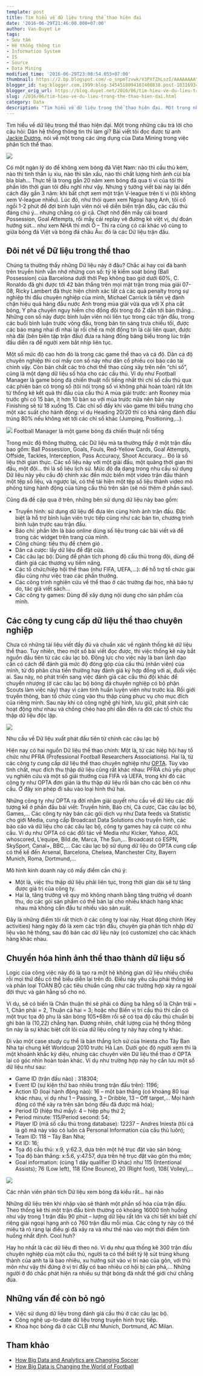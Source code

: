 ```yaml
---
template: post
title: Tìm hiểu về dữ liệu trong thể thao hiện đại
date: '2016-06-29T21:46:00.000+07:00'
author: Van-Duyet Le
tags:
- Sưu tầm
- Hệ thống thông tin
- Information System
- IS
- Source
- Data Mining
modified_time: '2016-06-29T23:08:54.053+07:00'
thumbnail: https://2.bp.blogspot.com/-o_snpmTzvwk/V3PXfZhLszI/AAAAAAAAYmY/htoLHqxBBPEJaFooDzx9zqa_9X0BzNJcwCK4B/s1600/ecoblader-d%25E1%25BB%25AF-li%25E1%25BB%2587u-696x478.png
blogger_id: tag:blogger.com,1999:blog-3454518094181460838.post-1031693420048459047
blogger_orig_url: https://blog.duyet.net/2016/06/tim-hieu-ve-du-lieu-trong-the-thao-hien-dai.html
slug: /2016/06/tim-hieu-ve-du-lieu-trong-the-thao-hien-dai.html
category: Data
description: "Tìm hiểu về dữ liệu trong thể thao hiện đại. Một trong những câu trả lời cho câu hỏi: Dân hệ thống thông tin thì làm gì?"
---
```


Tìm hiểu về dữ liệu trong thể thao hiện đại. Một trong những câu trả lời cho câu hỏi: Dân hệ thống thông tin thì làm gì? Bài viết tôi đọc được từ anh [Jackie Dương](http://www.ecoblader.com/2014/06/04/tim-hieu-ve-du-lieu-trong-the-thao-hien-dai/), nói về một trong các ứng dụng của Data Mining trong việc phân tích thể thao. 

[![](https://2.bp.blogspot.com/-o_snpmTzvwk/V3PXfZhLszI/AAAAAAAAYmY/htoLHqxBBPEJaFooDzx9zqa_9X0BzNJcwCK4B/s400/ecoblader-d%25E1%25BB%25AF-li%25E1%25BB%2587u-696x478.png)](http://blog.duyetdev.com/2016/06/tim-hieu-ve-du-lieu-trong-the-thao-hien-dai.html)

Có một ngàn lý do để không xem bóng đá Việt Nam: nào thì cầu thủ kém, nào thì tinh thần ỉu xìu, nào thì sân xấu, nào thì chất lượng hình ảnh cùi bla bla blah… Thực tế là trong gần 20 năm xem bóng đá qua ti vi của tôi thì phần lớn thời gian tôi đều nghĩ như vậy. Nhưng ý tưởng viết bài này lại đến cách đây gần 3 năm: khi bất chợt xem một trận V-league trên ti vi (tôi không xem V-league nhiều). Lúc đó, như thói quen xem Ngoại hạng Anh, tôi cố ngồi 1-2 phút để đợi bình luận viên nói về diễn biến trận đấu, các cầu thủ đáng chú ý… nhưng chẳng có gì cả. Chợt nhớ đến mấy cái board Possession, Goal Attempts, rồi mấy cái replay vẽ đường kẻ việt vị, dự đoán hướng sút… như xem NHA thì mới Ồ – Thì ra cũng có cái khác vô cùng to giữa bóng đá Việt và bóng đá châu Âu: đó là các Dữ liệu trận đấu.

## Đôi nét về Dữ liệu trong thể thao ##
Chúng ta thường thấy những Dữ liệu này ở đâu? Chắc ai hay coi đá banh trên truyền hình vẫn nhớ những con số: tỷ lệ kiểm soát bóng (Ball Possession) của Barcelona dưới thời Pep không bao giờ dưới 60%, C. Ronaldo đã ghi được tới 42 bàn thắng trên mọi mặt trận trong mùa giải 07-08, Ricky Lambert đã thực hiện chính xác tất cả các quả penalty trong sự nghiệp thi đấu chuyên nghiệp của mình, Michael Carrick là tiền vệ đánh chặn hiệu quả hàng đầu nước Anh trong mùa giải vừa qua với X pha cắt bóng, Y pha chuyền nguy hiểm cho đồng đội trong đó Z dẫn tới bán thắng… Những con số này được bình luận viên nói liên tục trong các trận đấu, trong các buổi bình luận trước vòng đấu, trong bản tin sáng trưa chiều tối, được các báo mạng nhai đi nhai lại rồi chế ra một đống tin lá cải liên quan, được nhà đài (bên biên tập trận đấu) đưa ra hàng đống bảng biểu trong lúc trận đấu diễn ra để người xem bắt nhịp liên tục.

Một số mức độ cao hơn đó là trong các game thể thao và cá độ. Dân cá độ chuyên nghiệp thì coi mấy con số này như dân cổ phiếu coi báo cáo tài chính vậy. Còn bản chất các trò chơi thể thao cũng xây trên nền “chỉ số”, cũng là một dạng dữ liệu số hóa cho các cầu thủ. Ví dụ như Football Manager là game bóng đá chiến thuật nổi tiếng nhất thì chỉ số cầu thủ qua các phiên bản có trọng số (tôi nói trọng số vì không phải hoàn toàn) rất lớn từ thống kê kết quả thi đầu của cầu thủ A mùa giải trước: anh Rooney mùa trước ghi có 15 bàn, ít hơn 10 bàn so với mùa trước nữa nên bản này Finishing sẽ từ 18 xuống 15. Các chỉ số đấy khi vào game thì biểu trưng cho một xác suất cho hành động: ví dụ Heading 20/20 thì có khả năng đánh đầu trúng 80% nếu không xét tới các chỉ số khác (Jumping, Positioning,…).

![](https://4.bp.blogspot.com/-Do2LG_8HDtk/V3PYEqEAKzI/AAAAAAAAYmg/GVXSQaQ6EBIhCdKWQ_MZappis4IsYTmPACK4B/s1600/ecoblader-d%25E1%25BB%25AF-li%25E1%25BB%2587u-c%25E1%25BA%25A7u-th%25E1%25BB%25A7.png)
Football Manager là một game bóng đá chiến thuật nổi tiếng

Trong mức độ thông thường, các Dữ liệu mà ta thường thấy ở một trận đấu bao gồm: Ball Possession, Goals, Fouls, Red-Yellow Cards, Goal Attempts, Offside, Tackles, Interception, Pass Accuracy, Shoot Accuracy… Đó là số liệu thời gian thực. Các số liệu này với một giải đấu, một quãng thời gian thi đấu, một đội… thì là số liệu lịch sử. Mức độ đa dạng trong nhu cầu sử dụng Dữ liệu này yêu cầu độ chính xác đến mức biến một video trận đấu thành một tệp số liệu, và ngược lại, có thể tái hiện một tệp số liệu thành video mô phỏng từng hành động của từng cầu thủ trên sân (sẽ nói thêm ở phần sau).

Cũng đã đề cập qua ở trên, những bên sử dụng dữ liệu này bao gồm:

- Truyền hình: sử dụng dữ liệu để đưa lên cùng hình ảnh trận đấu. Đặc biệt là hỗ trợ bình luận viên trực tiếp cũng như các bản tin, chương trình bình luận trước sau trận đấu.
- Báo chí: phần lớn là báo online dùng số liệu trong các bài viết và để trong các widget trên trang của mình.
- Công chúng: tiêu thụ để chém gió .
- Dân cá cược: lấy dữ liệu để đặt cửa.
- Các câu lạc bộ: Dùng để phân tích phong độ cầu thủ trong đội, dùng để đánh giá các thương vụ tiềm năng.
- Các tổ chức/hiệp hội thể thao (như FIFA, UEFA,…): để hỗ trợ tổ chức giải đấu cũng như việc trao các phần thưởng.
- Các công trình nghiên cứu về thể thao ở các trường đại học, nhà báo tự do, tác giả viết sách…
- Các công ty games: Dùng để xây dựng nội dung cho sản phẩm của mình.

## Các công ty cung cấp dữ liệu thể thao chuyên nghiệp ##

Chưa có những tài liệu viết đầy đủ và chuẩn xác về ngành thống kê dữ liệu thể thao. Tuy nhiên, theo một số bài viết đọc được, thì việc thống kê này bắt nguồn đầu tiên từ các câu lạc bộ. Động lực cho việc này là ban lãnh đạo cần có cách để đánh giá mức độ đóng góp của cầu thủ (nhân viên) của mình, từ đó phân chia tiền thưởng hay đánh giá ký hợp đồng với ai, đuổi việc ai. Sau này, nó phát triển sang việc đánh giá các cầu thủ đội khác để chuyển nhượng (ở các câu lạc bộ bóng đá chuyên nghiệp có bộ phận Scouts làm việc này) thay vì cảm tính huấn luyện viên như trước kia. Rồi giới truyền thông, ban tổ chức cũng vào thu thập cùng phục vụ cho mục đích của riêng mình. Sau này khi có công nghệ ghi hình, lưu giữ, phát sinh các hoạt động như nhau và chồng chéo hao phí dẫn đến ra đời các tổ chức thu thập dữ liệu độc lập.

[![](https://4.bp.blogspot.com/-Nz1qo0KCOb8/V3PYupqgEoI/AAAAAAAAYms/cxlErCN_89kTfN7ykzQkNDzHut4y1Vu_QCK4B/s1600/ecoblader-d%25E1%25BB%25AF-li%25E1%25BB%2587u-b%25C3%25B3ng-%25C4%2591%25C3%25A1.jpg)](https://4.bp.blogspot.com/-Nz1qo0KCOb8/V3PYupqgEoI/AAAAAAAAYms/cxlErCN_89kTfN7ykzQkNDzHut4y1Vu_QCK4B/s1600/ecoblader-d%25E1%25BB%25AF-li%25E1%25BB%2587u-b%25C3%25B3ng-%25C4%2591%25C3%25A1.jpg)

Nhu cầu về Dữ liệu xuất phát đầu tiên từ chính các câu lạc bộ

Hiện nay có hai nguồn Dữ liệu thể thao chính: Một là, từ các hiệp hội hay tổ chức như PFRA (Professional Football Researchers Associations). Hai là, từ các công ty cung cấp dữ liệu thể thao chuyên nghiệp như [OPTA](http://www.optasports.com/). Tùy vào tính chất, mục đích thu thập dữ liệu cũng rất khác nhau: PFRA chủ yếu phục vụ nghiên cứu và một số giải thưởng của FIFA và UEFA, trong khi đó các công ty như OPTA đơn giản là thu thập dữ liệu rồi bán cho các bên có nhu cầu. Ở đây xin phép đi sâu vào loại hình thứ hai.

Những công ty như OPTA ra đời nhằm giải quyết nhu cầu về dữ liệu các đối tượng kể ở phần đầu bài viết: Truyền hình, Báo chí, Cá cược, Các câu lạc bộ, Games,… Các công ty này bán các gói dịch vụ như Data feeds và Statistic cho giới Media, cung cấp Broadcast Data Solutions cho truyền hình, các báo cáo và dữ liệu cho các câu lạc bộ, công ty games hay cá cược có nhu cầu. Ví dụ như OPTA có các đối tác về Media như Kicker, Yahoo, AOL whoscored, L’equipe, Bild.de, Marca, The Sun,… Broadcast có ESPN, SkySport, Canal+, BBC,… Các câu lạc bộ sử dụng dữ liệu do OPTA cung cấp có thể kể đến Arsenal, Barcelona, Chelsea, Manchester City, Bayern Munich, Roma, Dortmund,…

Mô hình kinh doanh này có mấy điểm cần chú ý: 

- Một là, việc thu thập dữ liệu phải liên tục, trong thời gian dài sẽ tự tăng được giá trị của công ty. 
- Hai là, tăng trưởng về quy mô không nhanh bằng tăng trưởng về doanh thu, do các gói sản phẩm có thể bán lại cho nhiều khách hàng khác nhau mà không cần đầu tư nhiều vào sản xuất. 

Đây là những điểm tôi rất thích ở các công ty loại này. Hoạt động chính (Key activities) hàng ngày đó là xem các trận đấu, chuyên gia phân tích nhập dữ liệu vào hệ thống, sau đó bán các dữ liệu này (có customize) cho các khách hàng khác nhau.

## Chuyển hóa hình ảnh thể thao thành dữ liệu số ##

Logic của công việc này đó là tạo ra một hệ không gian dữ liệu nhiều chiều rồi mọi thứ đều có thể biểu diễn lại trên đó. Điều này yêu cầu phải thống kê và phân loại TOÀN BỘ các tiêu chuẩn cũng như các trường hợp xảy ra ngoài đời thực và gán hằng số cho nó. 

Ví dụ, sẽ có biến là Chân thuận thì sẽ phải có đúng ba hằng số là Chân trái = 1, Chân phải = 2, Thuận cả hai = 3; hoặc như Biến vị trí cầu thủ thì cần có một trục tọa độ phụ là sân bóng 105*68m rồi sẽ có tọa độ cầu thủ chuẩn bị ghi bàn là (10,22) chẳng hạn. Đương nhiên, chất lượng của hệ thống thông tin này là sự khác biệt cốt lõi của dữ liệu công ty này hay công ty khác.

Đi vào một case study cụ thể là bàn thắng lịch sử của Iniesta cho Tây Ban Nha tại chung kết Worldcup 2010 trước Hà Lan. Dưới góc độ người xem thì là một khoảnh khắc kỳ diệu, nhưng các chuyên viên Dữ liệu thể thao ở OPTA lại có góc nhìn hoàn toàn khác. Ví dụ như trường hợp này họ cần lưu một số dữ liệu như sau:

- Game ID (trận đấu nào) : 318304;
- Event ID (sự kiện thứ bao nhiêu trong trận đấu trên): 1196;
- Action ID (loại hành động nào): 16 – một bàn thắng (có khoảng 80 loại khác nhau, ví dụ như 1 – Passing, 3 – Dribble, 13 – Off target,… Mọi hành động có thể xảy ra trên sân bóng đều đã được mã hóa);
- Period ID (hiệp thứ mấy):  4 – hiệp phụ thứ 2;
- Period minute: 115/Period second: 54;
- Player ID (mã số cầu thủ trong database): 12237 – Andres Iniesta (tôi cá là gõ mã này vào có luôn cả Personal Information của cầu thủ luôn);
- Team ID: 118 – Tây Ban Nha;
- Kit ID: 16;
- Tọa độ cầu thủ: x:9, y:62.3, dựa trên một hệ trục đặt vào sân bóng;
- Tọa độ bàn thắng: x:5.6, y:47.57, dựa trên hệ trục đặt vào gôn thủ môn;
- Goal information: (cùng 1 dãy qualifier ID khác) như 115 (Intentional Assists);  76 (Low left), 118 (One Bounce), 20 (Right foot), 108( Volley),…

[![](https://1.bp.blogspot.com/-bOVinKhwz6s/V3PZWeLiySI/AAAAAAAAYm4/wT682Z072PIitKSjbb2ucAPFS0fVROjMACK4B/s1600/ecoblader-t%25E1%25BB%258Da-%25C4%2591%25E1%25BB%2599-d%25E1%25BB%25AF-li%25E1%25BB%2587u-th%25E1%25BB%2583-thao.jpg)](https://1.bp.blogspot.com/-bOVinKhwz6s/V3PZWeLiySI/AAAAAAAAYm4/wT682Z072PIitKSjbb2ucAPFS0fVROjMACK4B/s1600/ecoblader-t%25E1%25BB%258Da-%25C4%2591%25E1%25BB%2599-d%25E1%25BB%25AF-li%25E1%25BB%2587u-th%25E1%25BB%2583-thao.jpg)

Các nhân viên phân tích Dữ liệu xem bóng đá kiểu rất… hại não

Những dữ liệu trên khi nhập vào sẽ thành một phần số hóa của trận đấu. Theo thống kê thì một trận đấu bình thường có khoảng 16000 tình huống như vậy trong 1 trận đấu 90 phút – lượng dữ liệu rất lớn và chi tiết khi biết chỉ riêng giải ngoại hạng anh có 760 trận đấu mỗi mùa. Các công ty này có thể miêu tả rõ ràng lại điều gì đã xảy ra và như thế nào vào một thời điểm tình huống nhất định. Cool huh?

Hay ho nhất là các dữ liệu đi theo nó. Ví dụ như qua thống kê 300 trận đấu chuyên nghiệp của một cầu thủ, người ta có thể biết tỷ lệ sút trúng khung thành của anh ta là bao nhiêu, xu hướng sút vào vị trí nào của gôn, với thủ môn như vậy thì đứng ở vị trí đấy có bao nhiêu cơ hội bị cản phá,… Những người ở đó chắc phát hiện ra nhiều sự thật bóng đá nhất thế giới chứ chẳng đùa.

## Những vấn đề còn bỏ ngỏ ##

- Việc sử dụng dữ liệu trong đánh giá cầu thủ ở các câu lạc bộ.
- Công nghệ up-to-date dữ liệu trong truyền hình trực tiếp.
- Khoa học bóng đá ở các CLB như Munich, Dortmund, AC Milan.

## Tham khảo ##

- [How Big Data and Analytics are Changing Soccer](https://www.linkedin.com/pulse/how-big-data-analytics-changing-soccer-bernard-marr)
- [How Big Data is Changing the World of Football](https://datafloq.com/read/how-big-data-is-changing-the-world-of-football/1796)
